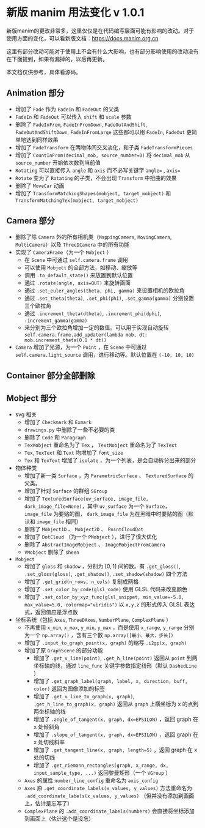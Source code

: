 <Back url='/docs' />

# 新版 manim 用法变化 v 1.0.1

新版manim的更改非常多，这里仅仅是在代码编写层面可能有影响的改动。对于使用方面的变化，可以看新版文档：<https://docs.manim.org.cn>

这里有部分改动可能对于使用上不会有什么大影响，也有部分影响使用的改动没有在下面提到，如果有漏掉的，以后再更新。

本文档仅供参考，具体看源码。

## Animation 部分

- 增加了 `Fade` 作为 `FadeIn` 和 `FadeOut` 的父类
- `FadeIn` 和 `FadeOut` 可以传入 `shift` 和 `scale` 参数
- 删除了 `FadeInFrom`, `FadeInFromDown`, `FadeOutAndShift`, `FadeOutAndShiftDown`, `FadeInFromLarge` 这些都可以用 `FadeIn`, `FadeOut` 更简单地达到同样效果
- 增加了 `FadeTransform` 在两物体间交叉淡化，和子类 `FadeTransformPieces`
- 增加了 `CountInFrom(decimal_mob, source_number=0)` 将 `decimal_mob` 从 `source_number` 开始依次数到当前值
- `Rotating` 可以直接传入 `angle` 和 `axis` 而不必写关键字 `angle=` , `axis=`
- `Rotate` 变为了 `Rotating` 的子类，不会出现 `Transform` 中扭曲的效果
- 删除了 `MoveCar` 动画
- 增加了 `TransformMatchingShapes(mobject, target_mobject)` 和 `TransformMatchingTex(mobject, target_mobject)`


## Camera 部分

-   删除了除 `Camera` 外的所有相机类（`MappingCamera`, `MovingCamera`, `MultiCamera`）以及 `ThreeDCamera` 中的所有功能
-   实现了 `CameraFrame`（为一个 `Mobject` ）
    -   在 `Scene` 中可通过 `self.camera.frame` 调用
    -   可以使用 `Mobject` 的全部方法，如移动、缩放等
    -   调用 `.to_default_state()` 来放置到默认位置
    -   通过 `.rotate(angle, axis=OUT)` 来旋转画面
    -   通过 `.set_euler_angles(theta, phi, gamma)` 来设置相机的欧拉角
    -   通过 `.set_theta(theta)`, `.set_phi(phi)`, `.set_gamma(gamma)` 分别设置三个欧拉角
    -   通过 `.increment_theta(dtheta)`, `.increment_phi(dphi)`, `.increment_gamma(gamma)`
    -   来分别为三个欧拉角增加一定的数值。可以用于实现自动旋转
        `self.camera.frame.add_updater(lambda mob, dt: mob.increment_theta(0.1 * dt))`
-   `Camera` 增加了光源，为一个 `Point` ，在 `Scene` 中可通过 `self.camera.light_source` 调用，进行移动等。默认位置在 `(-10, 10, 10)`

## Container 部分全部删除

## Mobject 部分

-   svg 相关
    -   增加了 `Checkmark` 和 `Exmark`
    -   `drawings.py` 中删除了一些不必要的类
    -   删除了 `Code` 和 `Paragraph`
    -   `TexMobject` 重命名为了 `Tex` ， `TextMobject` 重命名为了 `TexText`
    -   `Tex`, `TexText` 和 `Text` 均增加了 `font_size`
    -   `Tex` 和 `TexText` 增加了 `isolate` ，为一个列表，是会自动拆分出来的部分
-   物体种类
    -   增加了新一类 `Surface` ，为 `ParametricSurface` 、 `TexturedSurface` 的父类。
    -   增加了针对 `Surface` 的群组 `SGroup`
    -   增加了 `TexturedSurface(uv_surface, image_file, dark_image_file=None)`，其中 `uv_surface` 为一个 `Surface`， `image_file` 为要贴的图， `dark_image_file` 为在黑暗中时要贴的图（默认和 `image_file` 相同）
    -   删除了 `Mobject1D` 、 `Mobject2D` 、 `PointCloudDot`
    -   增加了 `DotCloud` （为一个 `PMobject` ），进行了很大优化
    -   删除了 `AbstractImageMobject` 、 `ImageMobjectFromCamera`
    -   `VMobject` 删除了 `sheen`
-   `Mobject`
    -   增加了 `gloss` 和 `shadow` ，分别为 $[0, 1]$ 间的数。有 `.get_gloss()`, `.set_gloss(gloss)`, `.get_shadow()`, `.set_shadow(shadow)` 四个方法
    -   增加了 `.get_grid(n_rows, n_cols)` 复制成网格
    -   增加了 `.set_color_by_code(glsl_code)` 使用 GLSL 代码来改变颜色
    -   增加了 `.set_color_by_xyz_func(glsl_snippet, min_value=-5.0, max_value=5.0, colormap="viridis")` 以 `x,y,z` 的形式传入 GLSL 表达式，返回值应是浮点数
-   坐标系统（包括 `Axes`, `ThreeDAxes`, `NumberPlane`, `ComplexPlane` ）
    -   不再使用 `x_min`, `x_max`, `y_min`, `y_max` ，而是使用 `x_range`, `y_range` 分别为一个 `np.array()` ，含有三个数 `np.array([最小，最大，步长])`
    -   增加了 `.input_to_graph_point(x, graph)` 的缩写 `.i2gp(x, graph)`
    -   增加了原 `GraphScene` 的部分功能
        -   增加了 `.get_v_line(point)`, `.get_h_line(point)` 返回从 `point` 到两坐标轴的线，通过 `line_func` 关键字参数指定线形（默认 `DashedLine` ）
        -   增加了 `.get_graph_label(graph, label, x, direction, buff, color)` 返回为图像添加的标签
        -   增加了 `.get_v_line_to_graph(x, graph)`, `.get_h_line_to_graph(x, graph)` 返回从 `graph` 上横坐标为 x 的点到两坐标轴的线
        -   增加了 `.angle_of_tangent(x, graph, dx=EPSILON)` ，返回 graph 在 x 处倾斜角
        -   增加了 `.slope_of_tangent(x, graph, dx=EPSILON)` ，返回 graph 在 x 处切线斜率
        -   增加了 `.get_tangent_line(x, graph, length=5)` ，返回 graph 在 x 处的切线
        -   增加了 `.get_riemann_rectangles(graph, x_range, dx, input_sample_type, ...)` 返回黎曼矩形（一个 `VGroup` ）
    -   `Axes` 的属性 `number_line_config` 重命名为 `axis_config`
    -   `Axes` 原 `.get_coordinate_labels(x_values, y_values)` 方法重命名为 `.add_coordinate_labels(x_values, y_values)` （但并没有添加到画面上，估计是忘写了）
    -   `ComplexPlane` 的 `.add_coordinate_labels(numbers)` 会直接将坐标添加到画面上（估计这个是没忘）

<Back url='/docs' />
